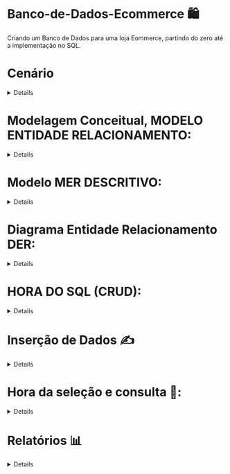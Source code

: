 # Banco-de-Dados-Ecommerce 🛍
Criando um Banco de Dados para uma loja Eommerce, partindo do zero até a implementação no SQL.

# **Cenário**
<details> 

Você foi contratado para desenvolver um e-commerce de uma loja de produtos eletrônicos. O sistema de e-commerce possui um estoque de produtos, clientes que fazem compras e funcionários que gerenciam o estoque e atendem os clientes. Os principais requisitos do sistema são os seguintes:

•	Cada produto na loja deve ser registrado no sistema. Cada produto possui um código único, nome, descrição, preço de venda e quantidade em estoque.

•	Os clientes podem se inscrever na loja e fazer compras. Cada cliente possui um número de identificação único, nome, endereço, número de telefone e endereço de e-mail.

•	Os funcionários da loja também devem ser registrados no sistema.

•	Cada funcionário possui um número de identificação único, nome, cargo, salário e data de contratação.

•	Os clientes podem fazer compras na loja. Cada compra é registrada no sistema e inclui o cliente que fez a compra, os produtos comprados, a data da compra e o valor total da compra.

•	Os funcionários têm a capacidade de adicionar novos produtos ao estoque da loja e atualizar as informações dos produtos e também receber comissões de possíveis vendas.

Com essas informações conseguimos por a mão na massa e criar nosso MER, Modelo Entidade Relacionamento, bacisamente é um processo onde ligamos as entidades (produto, cliente, funcionários, etc...) e como irão se relacionar, também analismos e listamos os atributos principais dessas entidades.

</details>


  
# **Modelagem Conceitual, MODELO ENTIDADE RELACIONAMENTO:**

<details> 
  
Primeiro vamos entender o que é o banco de dados, o banco de dados  é como o cérebro por trás de um comércio bem-sucedido. Imagine uma loja onde cada produto, cliente e funcionário têm seu próprio papel vital, e todas as transações são registradas e organizadas de maneira eficiente. 

Vamos começar identificando as principais figuras desse sistema

**Produto:**
Os produtos são os protagonistas das prateleiras da loja. Cada um possui um código único, como um identificador especial. Eles têm nome, uma breve descrição, um preço de venda e, é claro, uma quantidade disponível em estoque. Estes são os heróis que os clientes buscam para satisfazer suas necessidades.

**Cliente:**
Os clientes são os visitantes frequentes da loja. Cada um tem uma identificação única, como uma carteira de membro exclusiva. Além disso, os clientes possuem informações pessoais, como nome, endereço, número de telefone e e-mail. Eles são os corações pulsantes da loja, trazendo vida e movimento a cada compra.

**Funcionário:**
Os funcionários são os guardiões da loja, trabalhando nos bastidores para garantir uma experiência suave. Cada funcionário tem seu próprio número de identificação único, como uma chave que abre portas. Com informações sobre nome, cargo, salário e data de contratação, os funcionários são os pilares que sustentam a operação da loja.

**Compra:**
As compras são como histórias que se desenrolam na loja. Cada transação é cuidadosamente registrada, incluindo quem fez a compra (o cliente), quais produtos foram adquiridos, a data da compra e o valor total gasto. É como um capítulo essencial no livro da loja, marcando o relacionamento entre produtos e clientes.

Ao unir essas entidades, o banco de dados cria uma narrativa coesa. Os produtos estão prontos para encontrar seus donos, os clientes exploram e fazem escolhas, os funcionários cuidam do funcionamento interno, e as comprasse tornam momentos memoráveis.

Agora sabendo disso iremos criar um Modelo Entidade Relacionamento, utilizando as regras que nosso querido Peter Chen criou, segue o nosso MER:


![image](https://github.com/ViniciusNC/Banco-de-Dados-Ecommerce/assets/100096038/f8d9a780-c482-40ee-9e19-27b67cdba4af)

</details>

# **Modelo MER DESCRITIVO:**

<details>

Neste momento devemos transcrever de maneira especifica e detalhada nosso MER para que facilite para nossa transformação para o DER e logo mais para a linguagem SQL

Atributos que são multivalorados serão transformadas em novas tabelas com ligação direta da tabela que ela derivou, por exemplo telefone e-mail, também devemos pensar em relações que não foram explicitamente criadas, por exemplo quando temos duas entidades com relacionamento de N:N devemos criar uma nova tabela que irá representar essa relação neste caso os relacionamentos COMPRA, ATENDIMENTO e ESTOQUE. Definido esses pontos podemos partir para a criação do MER Descritivo :)


**Produto:** (Cod_prod, nome, descrição, preço de venda, Qtde Estoque)

**CLIENTE:** (Cod_cliente, nome, Rua, Número da Casa, Bairro)

**Número Telefone:** (Número, Cod_cliente, Cod_Número)

**Email:** (Cod_Cliente, Cod_Email, Email)

**Funcionário:** (Cod_func, nome, cargo, salário, Dia, Mês, Ano)

**Atendimento:** (Cod_Atendimento, Cod_Func, Cod_Cliente, Dia, mês, ano)

**COMPRA:** (COD_Cliente, Cod_Produto, Dia, Mês, Ano, Valor_Total, Cod_Compra)

**Estoque:** (Cod_Funcionario, Cod_Produto)


</details>

# **Diagrama Entidade Relacionamento DER:** 

<details> 

O modelo lógico em bancos de dados é como o plano detalhado para construir o sistema. Aqui, definimos tabelas, colunas, chaves primárias, chaves estrangeiras e outros elementos específicos. É a fase mais próxima da implementação real, oferecendo uma visão detalhada do funcionamento do banco de dados. Em resumo, é onde transformamos a ideia geral em uma estrutura técnica pronta para ser usada no sistema de gerenciamento de banco de dados. Vamos agora criar essa representação mais concreta do nosso e-commerce!

![image](https://github.com/ViniciusNC/Banco-de-Dados-Ecommerce/assets/100096038/231e8637-d3a5-4055-82f5-240eae0047e1)


</details>


# **HORA DO SQL (CRUD):**

<details>

Agora que entendemos as principais entidades da nossa loja, é hora de dar vida a essa história no mundo dos bancos de dados utilizando a linguagem SQL, usaremos o SQL SERVER, bastante usado no mercado, gratuito e de fácil acesso e entendimento 

**Passo 1:**

Criação do Banco de Dados: 

![image](https://github.com/ViniciusNC/Banco-de-Dados-Ecommerce/assets/100096038/88a93e81-0295-489f-8356-aaad24f9555d)

Utilizamos o CREATE para criar o banco de dados, que nomeamos de ecommerce e logo após utilizamos o USE para estar utilizando ele.


**Passo 1.1:**

Criação das entidades, ou melhor, criação das nossas tabelas, conseguimos entender a importância de cada entidade extrair seus dados, criamos o MER e DER e agora se baseando neles iremos criar nossas tabelas referentes as entidades:

**Cliente:**

![image](https://github.com/ViniciusNC/Banco-de-Dados-Ecommerce/assets/100096038/938c6a3b-d04e-479d-840a-835bcc7daea3)

Agora como dito lá em cima, espero que esteja lembrando, os atributos multivalorados como o E-mail e Telefone, viraram uma nova tabela cada um, segue a criação deles, afinal temos que ter o contato dos nossos clientes:

**Telefone e E-mail:**

![image](https://github.com/ViniciusNC/Banco-de-Dados-Ecommerce/assets/100096038/d6340d55-fbd2-45a1-963b-ab750a1e0298)

Perceba que utilizamos a palavra reservada FOREIGN KEY que se traduz como chave estrangeira, afinal estamos pegando uma chave de outra tabela, no caso a tabela Cliente.

**Funcionários:**

Na criação desta tabela recebi uma dica de um amigo que na nomeação é melhor utilizarmos algo que deixe mais fácil a identificação da coluna e tabela, então usaremos tab(tabela)_(3 inicias que se referem a tabela)_(nome da tabela), tab_fuc_funcionarios, ficando assim nosso Create:

![image](https://github.com/ViniciusNC/Banco-de-Dados-Ecommerce/assets/100096038/0501083d-d49c-4966-ba0d-87ec90187d99)

Também podemos observar que diferente da tabela Cliente, que a coluna cod_cliente deve ser preenchida manualmente, a tabela funcionários colocamos a IDENTITY (50, 1) indicando que esta coluna será preenchida automaticamente, começando a partir do número 50 indo de 1 em 1. 

**Produto:**

![image](https://github.com/ViniciusNC/Banco-de-Dados-Ecommerce/assets/100096038/e2584f36-4a2b-472d-b491-8a86d8a15f50)

**Estoque:**

Na criação da tabela Estoque, como foi nos foi pedido no enunciado os funcionários tem a função de cadastrar o produto, por isso coloquei o fuc_id na tabela, para que possamos referenciar e verificar quem cadastrou o produto.

![image](https://github.com/ViniciusNC/Banco-de-Dados-Ecommerce/assets/100096038/82ed08e4-1650-4e6e-a0be-6e27320746e6)

**Atendimento:**

E por último e não menos importante a tabela de atendimento que ajudará a identificar funcionário atendeu qual cliente e com algumas consultas verificar se o mesmo ajudou em alguma venda, podendo assim ganhar alguma comissão referente a venda. 

![image](https://github.com/ViniciusNC/Banco-de-Dados-Ecommerce/assets/100096038/2fc32726-c7f4-47ed-95a1-848ee7f14945)

Terminado a criação das tabelas, caso tenha alguma alteração que deseje fazer no banco de dados segue algumas opções:

**Utilizando Alter:**

Por exemplo desejamos alterar o tamanho máximo do nome que o cliente pode colocar vamos utilizar o seguinte código: 

![image](https://github.com/ViniciusNC/Banco-de-Dados-Ecommerce/assets/100096038/84a0d185-4bd8-4273-b51f-b522d8b6136f)

O ALTER TABLE utilizamos para mostrar qualquer tabela desejamos alterar, logo em seguida usamos o ALTER COLUMN para selecionar a coluna que será alterada, no caso ‘nome’ e então colocamos o atributo que será alterado.

**Utilizando DROP:**

 Muito **_CUIDADO_**   com a seguinte opção você consegue apagar até mesmo o próprio banco de dados, lembre-se que o SQL não vai te perguntar se você realmente deseja fazer isso, ele te considera uma pessoa grandinha e confia em você, segue o código para deletar uma tabela

![image](https://github.com/ViniciusNC/Banco-de-Dados-Ecommerce/assets/100096038/ad45a0b9-dce3-4b11-bf5d-aebf1f5c9dce)

Bom essa são algumas opções, lembre-se que isso é apenas um resumo então não se esqueça de estudar! Recomendo que faça as alterações antes de inserir dados, pois pode lhe causar complicações caso tenha muitas tabelas para serem alteradas, então sem mais delongas vamos para o próximo passo. 


</details>

# **Inserção de Dados** ✍️

<details>

Esta é parte mais tranquila, porém devemos ter muita atenção pois caso seja inserido algum dado errado pode comprometer nossas análises futuras, então cuidado ok?

**Clientes:**

![image](https://github.com/ViniciusNC/Banco-de-Dados-Ecommerce/assets/100096038/3f32cf61-126f-456b-87b7-4e3c48ab2ee6)
 
Utilizamos o INSERT INTO, para inserir os dados na tabela que desejamos, bem fácil não é mesmo?

**Telefone:**

![image](https://github.com/ViniciusNC/Banco-de-Dados-Ecommerce/assets/100096038/bdc255d8-97aa-4850-b08f-5c3d7ad09593)

**Email:**

![image](https://github.com/ViniciusNC/Banco-de-Dados-Ecommerce/assets/100096038/ef67d2dd-b789-440a-9f79-18bb2b043df3)

Vamos dar uma olhadinha em como ficou nossa tabela? Para isso vamos utilizar o seguinte comando ‘select * from cliente’

![image](https://github.com/ViniciusNC/Banco-de-Dados-Ecommerce/assets/100096038/c509d24c-17e9-4443-84de-ac6be0dfb6e4)

Show de bolice 🐼, como diria nosso amigo panda, mas seguimos, pois, estamos quase no final.

**Funcionários:**

![image](https://github.com/ViniciusNC/Banco-de-Dados-Ecommerce/assets/100096038/5175ed93-7e42-4d24-89b7-30218c5266f7)

**Produtos:**

![image](https://github.com/ViniciusNC/Banco-de-Dados-Ecommerce/assets/100096038/b781efb4-597a-491d-8ee9-4c8756eac353)

**Estoque:**

![image](https://github.com/ViniciusNC/Banco-de-Dados-Ecommerce/assets/100096038/ac0631ad-251c-4ecd-ab34-ca713c95bf02)

**Compra:**

![image](https://github.com/ViniciusNC/Banco-de-Dados-Ecommerce/assets/100096038/3665d88b-ba53-4bde-b0d5-bccfab4a5725)

**Atendimento:**

![image](https://github.com/ViniciusNC/Banco-de-Dados-Ecommerce/assets/100096038/c3eaddea-f30a-4ef4-b031-28f24e40ee28)

E pronto, nosso banco de dados está pronto, porém ainda não acabamos, vamos fazer algumas consultas para que possamos verificar se tudo ficou certinho, vamos repetir aquele fizemos para ver os clientes que foram cadastrados, porém com as outras tabelas.

</details>

# Hora da seleção e consulta 🔎: 

<details>

**Funcionários:**

**Código:** _‘select * from tb_fuc_funcionarios‘_

**Resultado:**

![image](https://github.com/ViniciusNC/Banco-de-Dados-Ecommerce/assets/100096038/7e136e50-660b-4bb1-9e1b-dde0e329752e)

**Produtos:**

**Código:** _‘select * from tb_prod_produto‘_

**Resultado:**

![image](https://github.com/ViniciusNC/Banco-de-Dados-Ecommerce/assets/100096038/71452519-6afa-457f-a63f-5f83e466bb4d)

Eitaa, acabamos cadastrando bastante produtos.	

**Estoque:**

**Código:** _‘select * from tb_est_estoque‘_

**Resultado**

![image](https://github.com/ViniciusNC/Banco-de-Dados-Ecommerce/assets/100096038/8e753373-b0a6-4403-b01a-88f1b392bd15)

**Compra:**

**Código:** _‘select * from tb_cop_compra‘_

**Resultado:**

![image](https://github.com/ViniciusNC/Banco-de-Dados-Ecommerce/assets/100096038/cfc67174-68ba-4a3f-a36f-ab6f79d8df2c)

**Atendimento:**

**Código:** _‘select * from tb_ate_atendimento‘_

**Resultado**

![image](https://github.com/ViniciusNC/Banco-de-Dados-Ecommerce/assets/100096038/a524884e-1f9a-4005-8974-b55476a752ba)

Prontinho meus queridos, banco de dados finalizado, MER e DER criado, banco de dados criados, dados inseridos, agora é só pegar e analisar o que você deseja. Neste final irei fazer algumas consultas de nível intermediário para mostrar quanta coisa é possível, desde já agradeço a atenção 

</details>

# Relatórios 📊

<details>


**1.	Selecionando todos os clientes e seus e-mails:**
**Código:**

_SELECT c.nome, e.email
FROM cliente c
LEFT JOIN email e ON c.cod_cliente = e.cod_cliente;_

**Resultado**
![image](https://github.com/ViniciusNC/Banco-de-Dados-Ecommerce/assets/100096038/824bfec2-d8c8-4566-8268-9093dc363b96)

**2.	Selecionando produtos e sua quantidade total:**

**Código:**
_SELECT p.prod_nome, e.est_quantidade
FROM tb_prod_produto p
INNER JOIN tb_est_estoque e ON p.prod_id = e.prod_id;_

**Resultado**

![image](https://github.com/ViniciusNC/Banco-de-Dados-Ecommerce/assets/100096038/f4412608-430a-4761-9cbf-4a2f0f24fa1e)

**3.	Selecionando os clientes que fizeram compra, mostrando o nome e a data da compra:**

**Código**
_SELECT c.nome, c.cod_cliente, a.datatendimento
FROM cliente INNER JOIN tb_ate_atendimento a ON c.cod_cliente a.cod_cliente;_

**Resultado:**

![image](https://github.com/ViniciusNC/Banco-de-Dados-Ecommerce/assets/100096038/903c171e-bf37-49c2-8c68-8edc61771200)

**4.	Calculando média salarial dos funcionários:**

**Código:**

_SELECT AVG(fuc_salario) AS media_salarial
FROM tb_fuc_funcionarios;_

**Resultado:**

![image](https://github.com/ViniciusNC/Banco-de-Dados-Ecommerce/assets/100096038/5b71b924-5205-471d-9786-f013a160ee8b)

**5.	Listando os produtos com seu preço de venda e quantidade em estoque:**

**Código:**

_SELECT p.prod_nome, p.prod_precoDeVenda, e.est_quantidade
FROM tb_prod_produto p
INNER JOIN tb_est_estoque e ON p.prod_id = e.prod_id;_

**Resultado**

![image](https://github.com/ViniciusNC/Banco-de-Dados-Ecommerce/assets/100096038/43e48037-a8f4-4325-bd47-8d0d3ef73310)

**6.	Listando os clientes e seus números de telefones:**

**Código**

_SELECT c.nome, t.numero
FROM cliente c
LEFT JOIN telefone t ON c.cod_cliente = t.cod_cliente;_

**Resultado:**

![image](https://github.com/ViniciusNC/Banco-de-Dados-Ecommerce/assets/100096038/068a0b74-f805-46de-ade9-ed9a1fe28135)

**7.	Obtendo as informações de atendimento para um cliente específico (por exemplo, cod_cliente = 1):**

**Código:**

_SELECT a.ate_id, a.datatendimento, f.fuc_nome
FROM tb_ate_atendimento a
INNER JOIN tb_fuc_funcionarios f ON a.fuc_id = f.fuc_id
WHERE a.cod_cliente = 1;_

**Resultado:**

![image](https://github.com/ViniciusNC/Banco-de-Dados-Ecommerce/assets/100096038/fdb95bb8-727d-495d-88a6-97e347ba0755)

**8.	Encontrando o total gasto por cada cliente em todas as compras::**

**Código:**

_SELECT c.nome, SUM(p.prod_precoDeVenda) AS total_gasto
FROM cliente c
INNER JOIN tb_ate_atendimento a ON c.cod_cliente = a.cod_cliente
INNER JOIN tb_cop_compra co ON a.ate_id = co.ate_id
INNER JOIN tb_prod_produto p ON co.prod_id = p.prod_id
GROUP BY c.nome;_

**Resultado:**

![image](https://github.com/ViniciusNC/Banco-de-Dados-Ecommerce/assets/100096038/d34513ab-366f-4bb6-b7e7-591df2607d19)

**9.	Listando todos os produtos e suas informações de estoque, incluindo os que não têm entrada no estoque:**

**Código:**

_SELECT p.prod_nome, COALESCE(e.est_quantidade, 0) AS quantidade_em_estoque
FROM tb_prod_produto p
LEFT JOIN tb_est_estoque e ON p.prod_id = e.prod_id;_

**Resultado:**

![image](https://github.com/ViniciusNC/Banco-de-Dados-Ecommerce/assets/100096038/5f56f808-b302-4f32-a46d-82dc8f2303b1)

**10.	Encontrando o número de produtos em estoque para cada funcionário responsável:**

**Código**

_SELECT f.fuc_nome, COUNT(e.prod_id) AS num_produtos_em_estoque
FROM tb_fuc_funcionarios f
LEFT JOIN tb_est_estoque e ON f.fuc_id = e.fuc_id
GROUP BY f.fuc_nome;_

**Resultado**

![image](https://github.com/ViniciusNC/Banco-de-Dados-Ecommerce/assets/100096038/16125ba5-65bc-4eb5-83a8-d2755faca43e)

details>

